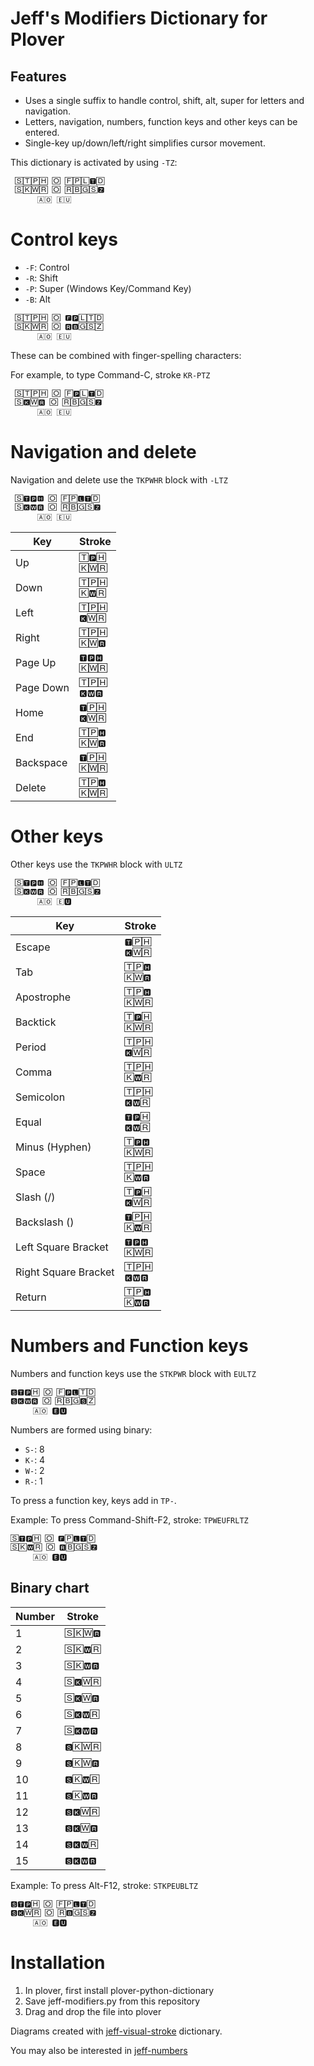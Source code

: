 # Jeff's Modifiers Dictionary for Plover

## Features

* Uses a single suffix to handle control, shift, alt, super for letters and navigation.
* Letters, navigation, numbers, function keys and other keys can be entered.
* Single-key up/down/left/right simplifies cursor movement.

This dictionary is activated by using `-TZ`:
```
 🅂🅃🄿🄷 🄾 🄵🄿🄻🆃🄳
 🅂🄺🅆🅁 🄾 🅁🄱🄶🅂🆉
 　　　🄰🄾 🄴🅄
```

# Control keys

* `-F`: Control
* `-R`: Shift
* `-P`: Super (Windows Key/Command Key)
* `-B`: Alt

```
 🅂🅃🄿🄷 🄾 🅵🅿🄻🅃🄳
 🅂🄺🅆🅁 🄾 🆁🅱🄶🅂🅉
 　　　🄰🄾 🄴🅄
```

These can be combined with finger-spelling characters:

For example, to type Command-C, stroke `KR-PTZ`
```
 🅂🅃🄿🄷 🄾 🄵🅿🄻🆃🄳
 🅂🅺🅆🆁 🄾 🅁🄱🄶🅂🆉
 　　　🄰🄾 🄴🅄
```

# Navigation and delete

Navigation and delete use the `TKPWHR` block with `-LTZ`

```
 🅂🆃🅿🅷 🄾 🄵🄿🅻🆃🄳
 🅂🅺🆆🆁 🄾 🅁🄱🄶🅂🆉
 　　　🄰🄾 🄴🅄
```

| Key       | Stroke         |
| --------- | -------------- |
| Up        | `🅃🅿🄷`<br>`🄺🅆🅁` |
| Down      | `🅃🄿🄷`<br>`🄺🆆🅁` |
| Left      | `🅃🄿🄷`<br>`🅺🅆🅁` |
| Right     | `🅃🄿🄷`<br>`🄺🅆🆁` |
| Page Up   | `🆃🅿🅷`<br>`🄺🅆🅁` |
| Page Down | `🅃🄿🄷`<br>`🅺🆆🆁` |
| Home      | `🆃🄿🄷`<br>`🅺🅆🅁` |
| End       | `🅃🄿🅷`<br>`🄺🅆🆁` |
| Backspace | `🆃🄿🄷`<br>`🄺🅆🅁` |
| Delete    | `🅃🄿🅷`<br>`🄺🅆🅁` |
 
# Other keys

Other keys use the `TKPWHR` block with `ULTZ`
```
 🅂🆃🅿🅷 🄾 🄵🄿🅻🆃🄳
 🅂🅺🆆🆁 🄾 🅁🄱🄶🅂🆉
 　　　🄰🄾 🄴🆄
```

| Key                  | Stroke         |
| -------------------- | -------------- |
| Escape               | `🆃🄿🄷`<br>`🅺🅆🅁` |
| Tab                  | `🅃🄿🅷`<br>`🄺🅆🆁` |
| Apostrophe           | `🅃🄿🅷`<br>`🄺🅆🅁` |
| Backtick             | `🅃🅿🄷`<br>`🄺🅆🅁` |
| Period               | `🅃🄿🄷`<br>`🅺🅆🅁` |
| Comma                | `🅃🄿🄷`<br>`🄺🆆🅁` |
| Semicolon            | `🅃🄿🄷`<br>`🅺🆆🅁` |
| Equal                | `🆃🅿🄷`<br>`🅺🆆🅁` |
| Minus (Hyphen)       | `🅃🅿🅷`<br>`🄺🅆🅁` |
| Space                | `🅃🄿🄷`<br>`🄺🆆🆁` |
| Slash (/)            | `🅃🅿🄷`<br>`🅺🅆🅁` |
| Backslash (\)        | `🆃🄿🄷`<br>`🄺🆆🅁` |
| Left Square Bracket  | `🆃🅿🅷`<br>`🄺🅆🅁` |
| Right Square Bracket | `🅃🄿🄷`<br>`🅺🆆🆁` |
| Return               | `🅃🄿🅷`<br>`🄺🆆🆁` |

# Numbers and Function keys

Numbers and function keys use the `STKPWR` block with `EULTZ`

```
🆂🆃🅿🄷 🄾 🄵🅿🅻🅃🄳
🆂🅺🆆🆁 🄾 🅁🄱🄶🆂🅉
　　　🄰🄾 🅴🆄
```

Numbers are formed using binary:
* `S-`: 8
* `K-`: 4
* `W-`: 2
* `R-`: 1

To press a function key,  keys add in `TP-`.

Example: To press Command-Shift-F2, stroke: `TPWEUFRLTZ`
```
🅂🆃🅿🄷 🄾 🅵🄿🅻🆃🄳
🅂🄺🆆🅁 🄾 🆁🄱🄶🅂🆉
　　　🄰🄾 🅴🆄
```

## Binary chart

| Number | Stroke |
| ------ | ------ |
| 1      | `🅂🄺🅆🆁` |
| 2      | `🅂🄺🆆🅁` |
| 3      | `🅂🄺🆆🆁` |
| 4      | `🅂🅺🅆🅁` |
| 5      | `🅂🅺🅆🆁` |
| 6      | `🅂🅺🆆🅁` |
| 7      | `🅂🅺🆆🆁` |
| 8      | `🆂🄺🅆🅁` |
| 9      | `🆂🄺🅆🆁` |
| 10     | `🆂🄺🆆🅁` |
| 11     | `🆂🄺🆆🆁` |
| 12     | `🆂🅺🅆🅁` |
| 13     | `🆂🅺🅆🆁` |
| 14     | `🆂🅺🆆🅁` |
| 15     | `🆂🅺🆆🆁` |

Example: To press Alt-F12, stroke: `STKPEUBLTZ`
```
🆂🆃🅿🄷 🄾 🄵🄿🅻🆃🄳
🆂🅺🅆🅁 🄾 🅁🅱🄶🅂🆉
　　　🄰🄾 🅴🆄
```

# Installation

1. In plover, first install plover-python-dictionary
2. Save jeff-modifiers.py from this repository
3. Drag and drop the file into plover

Diagrams created with [jeff-visual-stroke](https://github.com/jthlim/jeff-visual-stroke) dictionary.

You may also be interested in [jeff-numbers](https://github.com/jthlim/jeff-numbers)
